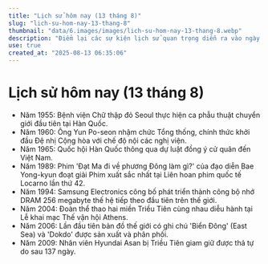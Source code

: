 ```yaml
---
title: "Lịch sử hôm nay (13 tháng 8)"
slug: "lich-su-hom-nay-13-thang-8"
thumbnail: "data/6.images/images/lich-su-hom-nay-13-thang-8.webp"
description: "Điểm lại các sự kiện lịch sử quan trọng diễn ra vào ngày 13 tháng 8, từ năm 1955 đến năm 2009, bao gồm các cột mốc về chính trị, xã hội và công nghệ."
use: true
created_at: "2025-08-13 06:35:06"
---
```


# Lịch sử hôm nay (13 tháng 8)

*   Năm 1955: Bệnh viện Chữ thập đỏ Seoul thực hiện ca phẫu thuật chuyển giới đầu tiên tại Hàn Quốc.
*   Năm 1960: Ông Yun Po-seon nhậm chức Tổng thống, chính thức khởi đầu Đệ nhị Cộng hòa với chế độ nội các nghị viện.
*   Năm 1965: Quốc hội Hàn Quốc thông qua dự luật đồng ý cử quân đến Việt Nam.
*   Năm 1989: Phim 'Đạt Ma đi về phương Đông làm gì?' của đạo diễn Bae Yong-kyun đoạt giải Phim xuất sắc nhất tại Liên hoan phim quốc tế Locarno lần thứ 42.
*   Năm 1994: Samsung Electronics công bố phát triển thành công bộ nhớ DRAM 256 megabyte thế hệ tiếp theo đầu tiên trên thế giới.
*   Năm 2004: Đoàn thể thao hai miền Triều Tiên cùng nhau diễu hành tại Lễ khai mạc Thế vận hội Athens.
*   Năm 2006: Lần đầu tiên bản đồ thế giới có ghi chú 'Biển Đông' (East Sea) và 'Dokdo' được sản xuất và phân phối.
*   Năm 2009: Nhân viên Hyundai Asan bị Triều Tiên giam giữ được thả tự do sau 137 ngày.